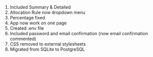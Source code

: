 1) Included Summary & Detailed
2) Allocation Rule now dropdown menu
3) Percentage fixed
4) App now work on one page
5) Created .env file
6) Included password and email confirmation (now email confirmation commented)
7) CSS removed to external stylesheets
8) Migrated from SQLite to PostgreSQL

